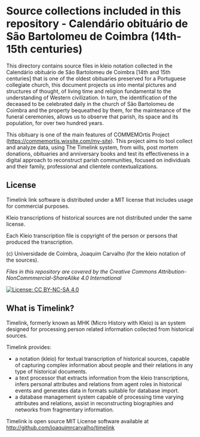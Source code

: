 # Source collections included in this repository -  Calendário obituário de São Bartolomeu de Coimbra (14th-15th centuries)

This directory contains source files in kleio notation collected in the Calendário obituário de São Bartolomeu de Coimbra [14th and 15th centuries] that is one of the oldest obituaries preserved for a Portuguese collegiate church, this document projects us into mental pictures and structures of thought, of living time and religion fundamental to the understanding of Western civilization. In turn, the identification of the deceased to be celebrated daily in the church of São Bartolomeu de Coimbra and the property bequeathed by them, for the maintenance of the funeral ceremonies, allows us to observe that parish, its space and its population, for over two hundred years.

This obituary is one of the main features of COMMEMOrtis Project (https://commemortis.wixsite.com/my-site).  This project aims to tool collect and analyze data, using The Timelink system,  from wills, post mortem donations, obituaries and anniversary books and test its effectiveness in a digital approach to reconstruct parish communities, focused on individuals and their family, professional and clientele contextualizations.


## License

Timelink link software is distributed under a MIT license that includes usage for commercial purposes. 

Kleio transcriptions of historical sources are not distributed under the same license. 

Each Kleio transcription file is copyright of the person or persons that produced the transcription.

(c) Universidade de Coimbra, Joaquim Carvalho (for the kleio notation of the sources).

_Files in this repository are covered by the Creative Commons 
Attribution-NonCommmercial-ShareAlike 4.0 International_

[![License: CC BY-NC-SA 4.0](https://licensebuttons.net/l/by-nc-sa/4.0/80x15.png)](https://creativecommons.org/licenses/by-nc-sa/4.0/)



## What is Timelink?

Timelink, formerly known as MHK (Micro History with Kleio) is an system designed for processing person related information collected from historical sources. 

Timelink provides:

* a notation (kleio) for textual transcription of historical sources, capable of capturing complex information about people and their relations in any type of historical documents.
* a text processor that extracts information from the kleio transcriptions, infers personal attributes and relations from agent roles in historical events and generates data in formats suitable for database import.
* a database management system capable of processing time varying attributes and relations, assist in reconstructing biographies and networks from fragmentary information.

Timelink is open source MIT License software available at http://github.com/joaquimrcarvalho/timelink

